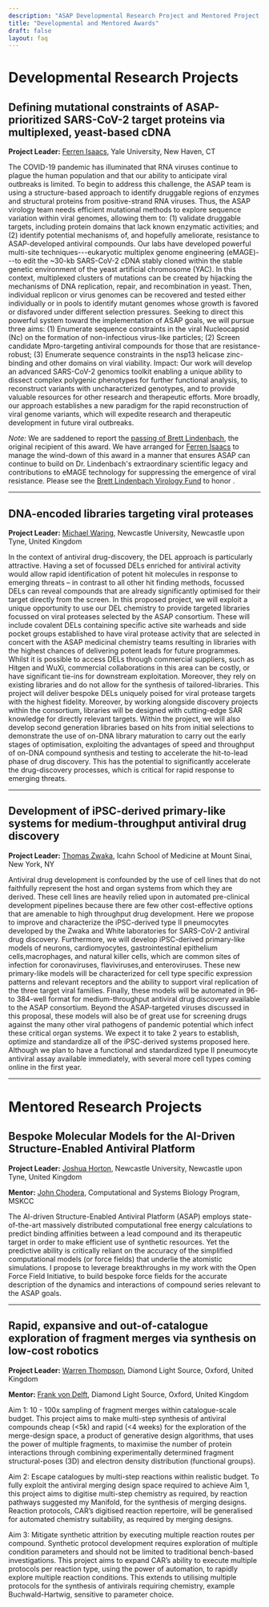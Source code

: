 ```yaml
---
description: "ASAP Developmental Research Project and Mentored Project Awards"
title: "Developmental and Mentored Awards"
draft: false
layout: faq
---
```



# Developmental Research Projects

## Defining mutational constraints of ASAP-prioritized SARS-CoV-2 target proteins via multiplexed, yeast-based cDNA

**Project Leader:** [Ferren Isaacs](https://medicine.yale.edu/profile/farren-isaacs/), Yale University, New Haven, CT

The COVID-19 pandemic has illuminated that RNA viruses continue to plague the human population and that our ability to anticipate viral outbreaks is limited. To begin to address this challenge, the ASAP team is using a structure-based approach to identify druggable regions of enzymes and structural proteins from positive-strand RNA viruses. Thus, the ASAP virology team needs efficient mutational methods to explore sequence variation within viral genomes, allowing them to: (1) validate druggable targets, including protein domains that lack known enzymatic activities; and (2) identify potential mechanisms of, and hopefully ameliorate, resistance to ASAP-developed antiviral compounds. Our labs have developed powerful multi-site techniques---eukaryotic multiplex genome engineering (eMAGE)---to edit the ~30-kb SARS-CoV-2 cDNA stably cloned within the stable genetic environment of the yeast artificial chromosome (YAC). In this context, multiplexed clusters of mutations can be created by hijacking the mechanisms of DNA replication, repair, and recombination in yeast. Then, individual replicon or virus genomes can be recovered and tested either individually or in pools to identify mutant genomes whose growth is favored or disfavored under different selection pressures.  Seeking to direct this powerful system toward the implementation of ASAP goals, we will pursue three aims:  (1) Enumerate sequence constraints in the viral Nucleocapsid (Nc) on the formation of non-infectious virus-like particles; (2) Screen candidate Mpro-targeting antiviral compounds for those that are resistance-robust; (3) Enumerate sequence constraints in the nsp13 helicase zinc-binding and other domains on viral viability. Impact: Our work will develop an advanced SARS-CoV-2 genomics toolkit enabling a unique ability to dissect complex polygenic phenotypes for further functional analysis, to reconstruct variants with uncharacterized genotypes, and to provide valuable resources for other research and therapeutic efforts. More broadly, our approach establishes a new paradigm for the rapid reconstruction of viral genome variants, which will expedite research and therapeutic development in future viral outbreaks.

*Note:* We are saddened to report the [passing of Brett Lindenbach](https://medicine.yale.edu/profile/brett-lindenbach/), the original recipient of this award. 
We have arranged for [Ferren Isaacs](https://medicine.yale.edu/profile/farren-isaacs/) to manage the wind-down of this award in a manner that ensures ASAP can continue to build on Dr. Lindenbach's extraordinary scientific legacy and contributions to eMAGE technology for suppressing the emergence of viral resistance.
Please see the [Brett Lindenbach Virology Fund](https://medicine.yale.edu/news-article/the-brett-lindenbach-virology-fund/) to honor .

---

## DNA-encoded libraries targeting viral proteases

**Project Leader:** [Michael Waring](https://www.ncl.ac.uk/nes/people/profile/mikewaring.html), Newcastle University, Newcastle upon Tyne, United Kingdom

In the context of antiviral drug-discovery, the DEL approach is particularly attractive. Having a set of focussed DELs enriched for antiviral activity would allow rapid identification of potent hit molecules in response to emerging threats – in contrast to all other hit finding methods, focussed DELs can reveal compounds that are already significantly optimised for their target directly from the screen. In this proposed project, we will exploit a unique opportunity to use our DEL chemistry to provide targeted libraries focussed on viral proteases
selected by the ASAP consortium. These will include covalent DELs containing specific active site warheads and side pocket groups established to have viral protease activity that are selected in concert with the ASAP medicinal chemistry teams resulting in libraries with the highest chances of delivering potent leads for future programmes. Whilst it is possible to access DELs through commercial suppliers, such as Hitgen and WuXi, commercial collaborations in this area can be costly, or have significant tie-ins for downstream exploitation. Moreover, they rely on existing libraries and do not allow for the synthesis of tailored-libraries. This project will deliver bespoke DELs uniquely poised for viral protease targets with the highest fidelity. Moreover, by working alongside discovery projects within the consortium, libraries will be designed with cutting-edge SAR knowledge for directly relevant targets. Within the project, we will also develop second generation libraries based on hits from initial selections to demonstrate the use of on-DNA library maturation to carry out the early stages of optimisation, exploiting the
advantages of speed and throughput of on-DNA compound synthesis and testing to accelerate the hit-to-lead phase of drug discovery. This has the potential to significantly accelerate the drug-discovery processes, which is critical for rapid response to emerging threats.

---

## Development of iPSC-derived primary-like systems for medium-throughput antiviral drug discovery

**Project Leader:** [Thomas Zwaka](https://profiles.mountsinai.org/thomas-p-zwaka), Icahn School of Medicine at Mount Sinai, New York, NY

Antiviral drug development is confounded by the use of cell lines that do not faithfully represent the host and organ systems from which they are derived. These cell lines are heavily relied upon in automated pre-clinical development pipelines because there are few other cost-effective options that are amenable to high throughput drug development. Here we propose to improve and characterize the iPSC-derived type II pneumocytes developed by the Zwaka and White laboratories for SARS-CoV-2 antiviral drug discovery. Furthermore, we will develop iPSC-derived primary-like models of neurons, cardiomyocytes, gastrointestinal epithelium cells,macrophages, and natural killer cells, which are common sites of infection for coronaviruses, flaviviruses,and enteroviruses. These new primary-like models will be characterized for cell type specific expression patterns and relevant receptors and the ability to support viral replication of the three target viral families. Finally, these models will be automated in 96- to 384-well format for medium-throughput antiviral drug discovery available to the ASAP consortium. Beyond the ASAP-targeted viruses discussed in this proposal, these models will also be of great use for screening drugs against the many other viral pathogens of pandemic potential which infect these critical organ systems. We expect it to take 2 years to establish, optimize and standardize all of the iPSC-derived systems proposed here. Although we plan to have a functional and standardized type II pneumocyte antiviral assay available immediately, with several more cell types coming online in the first year.


---

# Mentored Research Projects

## Bespoke Molecular Models for the AI-Driven Structure-Enabled Antiviral Platform

**Project Leader:** [Joshua Horton](https://www.linkedin.com/in/josh-horton-685a02105?originalSubdomain=uk), Newcastle University, Newcastle upon Tyne, United Kingdom

**Mentor:** [John Chodera](http://choderalab.org), Computational and Systems Biology Program, MSKCC

The AI-driven Structure-Enabled Antiviral Platform (ASAP) employs state-of-the-art massively distributed computational free energy calculations to predict binding affinities between a lead compound and its therapeutic target in order to make efficient use of synthetic resources. Yet the predictive ability is critically reliant on the accuracy of the simplified computational models (or force fields) that underlie the atomistic simulations. I propose to leverage breakthroughs in my work with the Open Force Field Initiative, to build bespoke force fields for the accurate description of the dynamics and interactions of compound series relevant to the ASAP goals.


---

## Rapid, expansive and out-of-catalogue exploration of fragment merges via synthesis on low-cost robotics

**Project Leader:** [Warren Thompson](https://www.diamond.ac.uk/Instruments/Mx/Fragment-Screening/XChem-Team/Warren-Thompson.html), Diamond Light Source, Oxford, United Kingdom

**Mentor:** [Frank von Delft](https://www.diamond.ac.uk/Instruments/Mx/I04-1/Staff/von-Delft.html), Diamond Light Source, Oxford, United Kingdom

Aim 1: 10 - 100x sampling of fragment merges within catalogue-scale budget. This project aims to make multi-step synthesis of antiviral compounds cheap (<5k) and rapid (<4 weeks) for the exploration of the merge-design space, a product of generative design algorithms, that uses the power of multiple fragments, to maximise the number of protein interactions through combining experimentally determined fragment structural-poses (3D) and electron density distribution (functional groups). 

Aim 2: Escape catalogues by multi-step reactions within realistic budget. To fully exploit the antiviral
merging design space required to achieve Aim 1, this project aims to digitise multi-step chemistry as required, by reaction pathways suggested my Manifold, for the synthesis of merging designs. Reaction protocols, CAR’s digitised reaction repertoire, will be generalised for automated chemistry suitability, as required by merging designs.

Aim 3: Mitigate synthetic attrition by executing multiple reaction routes per compound. Synthetic protocol
development requires exploration of multiple condition parameters and should not be limited to traditional bench-based investigations. This project aims to expand CAR’s ability to execute multiple protocols per reaction type, using the power of automation, to rapidly explore multiple reaction conditions. This extends to utilising multiple protocols for the synthesis of antivirals requiring chemistry, example Buchwald-Hartwig, sensitive to parameter choice.
